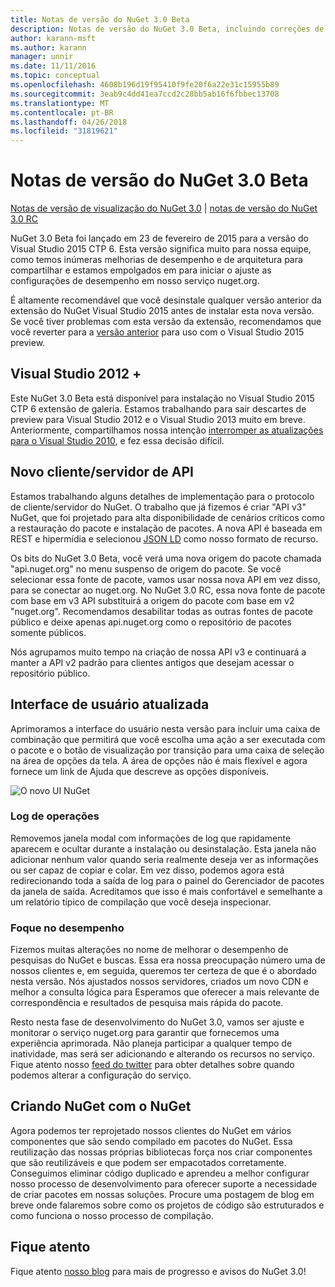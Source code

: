 ```yaml
---
title: Notas de versão do NuGet 3.0 Beta
description: Notas de versão do NuGet 3.0 Beta, incluindo correções de bugs, problemas conhecidos, recursos adicionados e DCRs.
author: karann-msft
ms.author: karann
manager: unnir
ms.date: 11/11/2016
ms.topic: conceptual
ms.openlocfilehash: 4608b196d19f95410f9fe20f6a22e31c15955b89
ms.sourcegitcommit: 3eab9c4dd41ea7ccd2c28bb5ab16f6fbbec13708
ms.translationtype: MT
ms.contentlocale: pt-BR
ms.lasthandoff: 04/26/2018
ms.locfileid: "31819621"
---
```

# <a name="nuget-30-beta-release-notes"></a>Notas de versão do NuGet 3.0 Beta

[Notas de versão de visualização do NuGet 3.0](../release-notes/nuget-3.0-preview.md) | [notas de versão do NuGet 3.0 RC](../release-notes/nuget-3.0-rc.md)

NuGet 3.0 Beta foi lançado em 23 de fevereiro de 2015 para a versão do Visual Studio 2015 CTP 6. Esta versão significa muito para nossa equipe, como temos inúmeras melhorias de desempenho e de arquitetura para compartilhar e estamos empolgados em para iniciar o ajuste as configurações de desempenho em nosso serviço nuget.org.

É altamente recomendável que você desinstale qualquer versão anterior da extensão do NuGet Visual Studio 2015 antes de instalar esta nova versão.  Se você tiver problemas com esta versão da extensão, recomendamos que você reverter para a [versão anterior](http://nuget.codeplex.com/downloads/get/909582) para uso com o Visual Studio 2015 preview.

## <a name="visual-studio-2012"></a>Visual Studio 2012 +

Este NuGet 3.0 Beta está disponível para instalação no Visual Studio 2015 CTP 6 extensão de galeria. Estamos trabalhando para sair descartes de preview para Visual Studio 2012 e o Visual Studio 2013 muito em breve. Anteriormente, compartilhamos nossa intenção [interromper as atualizações para o Visual Studio 2010](http://blog.nuget.org/20141002/visual-studio-2010.html), e fez essa decisão difícil.

## <a name="new-clientserver-api"></a>Novo cliente/servidor de API

Estamos trabalhando alguns detalhes de implementação para o protocolo de cliente/servidor do NuGet. O trabalho que já fizemos é criar "API v3" NuGet, que foi projetado para alta disponibilidade de cenários críticos como a restauração do pacote e instalação de pacotes. A nova API é baseada em REST e hipermídia e selecionou [JSON LD](http://json-ld.org) como nosso formato de recurso.

Os bits do NuGet 3.0 Beta, você verá uma nova origem do pacote chamada "api.nuget.org" no menu suspenso de origem do pacote.   Se você selecionar essa fonte de pacote, vamos usar nossa nova API em vez disso, para se conectar ao nuget.org. No NuGet 3.0 RC, essa nova fonte de pacote com base em v3 API substituirá a origem do pacote com base em v2 "nuget.org".  Recomendamos desabilitar todas as outras fontes de pacote público e deixe apenas api.nuget.org como o repositório de pacotes somente públicos.

Nós agrupamos muito tempo na criação de nossa API v3 e continuará a manter a API v2 padrão para clientes antigos que desejam acessar o repositório público.

## <a name="updated-ui"></a>Interface de usuário atualizada

Aprimoramos a interface do usuário nesta versão para incluir uma caixa de combinação que permitirá que você escolha uma ação a ser executada com o pacote e o botão de visualização por transição para uma caixa de seleção na área de opções da tela.  A área de opções não é mais flexível e agora fornece um link de Ajuda que descreve as opções disponíveis.

![O novo UI NuGet](./media/NuGet-3.0-Beta/updated-ui.png)


### <a name="operation-logging"></a>Log de operações

Removemos janela modal com informações de log que rapidamente aparecem e ocultar durante a instalação ou desinstalação.  Esta janela não adicionar nenhum valor quando seria realmente deseja ver as informações ou ser capaz de copiar e colar.  Em vez disso, podemos agora está redirecionando toda a saída de log para o painel do Gerenciador de pacotes da janela de saída.  Acreditamos que isso é mais confortável e semelhante a um relatório típico de compilação que você deseja inspecionar.


### <a name="focus-on-performance"></a>Foque no desempenho

Fizemos muitas alterações no nome de melhorar o desempenho de pesquisas do NuGet e buscas.  Essa era nossa preocupação número uma de nossos clientes e, em seguida, queremos ter certeza de que é o abordado nesta versão.  Nós ajustados nossos servidores, criados um novo CDN e melhor a consulta lógica para Esperamos que oferecer a mais relevante de correspondência e resultados de pesquisa mais rápida do pacote.

Resto nesta fase de desenvolvimento do NuGet 3.0, vamos ser ajuste e monitorar o serviço nuget.org para garantir que fornecemos uma experiência aprimorada.  Não planeja participar a qualquer tempo de inatividade, mas será ser adicionando e alterando os recursos no serviço.  Fique atento nosso [feed do twitter](http://twitter.com/nuget) para obter detalhes sobre quando podemos alterar a configuração do serviço.

## <a name="building-nuget-with-nuget"></a>Criando NuGet com o NuGet

Agora podemos ter reprojetado nossos clientes do NuGet em vários componentes que são sendo compilado em pacotes do NuGet. Essa reutilização das nossas próprias bibliotecas força nos criar componentes que são reutilizáveis e que podem ser empacotados corretamente.  Conseguimos eliminar código duplicado e aprendeu a melhor configurar nosso processo de desenvolvimento para oferecer suporte a necessidade de criar pacotes em nossas soluções.  Procure uma postagem de blog em breve onde falaremos sobre como os projetos de código são estruturados e como funciona o nosso processo de compilação.

## <a name="stay-tuned"></a>Fique atento

Fique atento [nosso blog](http://blog.nuget.org) para mais de progresso e avisos do NuGet 3.0!
